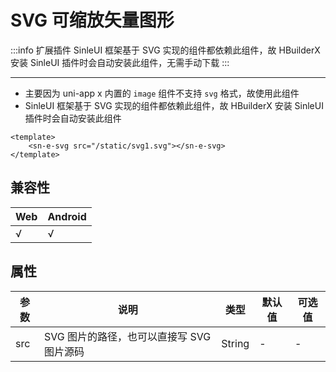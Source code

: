 # SVG 可缩放矢量图形

:::info 扩展插件
SinleUI 框架基于 SVG 实现的组件都依赖此组件，故 HBuilderX 安装 SinleUI 插件时会自动安装此组件，无需手动下载
:::

---

* 主要因为 uni-app x 内置的 `image` 组件不支持 `svg` 格式，故使用此组件
* SinleUI 框架基于 SVG 实现的组件都依赖此组件，故 HBuilderX 安装 SinleUI 插件时会自动安装此组件


```vue
<template>
	<sn-e-svg src="/static/svg1.svg"></sn-e-svg>
</template>
```

## 兼容性

| Web  | Android |
| :--- | :------ |
| √    | √       |

## 属性

| 参数 | 说明                                      | 类型   | 默认值 | 可选值 |
| ---- | ----------------------------------------- | ------ | ------ | ------ |
| src  | SVG 图片的路径，也可以直接写 SVG 图片源码 | String | -      | -      |

<DemoPhone name="sn-e-svg" />